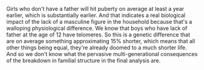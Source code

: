  Girls who don't have a father will hit puberty on average at least a year earlier, which is substantially earlier. And that indicates a real biological impact of the lack of a masculine figure in the household because that's a walloping physiological difference. We know that boys who have lack of father at the age of 12 have telomeres. So this is a genetic difference that are on average something approximating 15% shorter, which means that all other things being equal, they're already doomed to a much shorter life. And so we don't know what the pervasive multi-generational consequences of the breakdown in familial structure in the final analysis are.